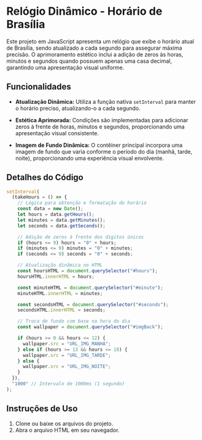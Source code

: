 # Relógio Dinâmico - Horário de Brasília

Este projeto em JavaScript apresenta um relógio que exibe o horário atual de Brasília, sendo atualizado a cada segundo para assegurar máxima precisão. O aprimoramento estético inclui a adição de zeros às horas, minutos e segundos quando possuem apenas uma casa decimal, garantindo uma apresentação visual uniforme.

## Funcionalidades

- **Atualização Dinâmica:** Utiliza a função nativa `setInterval` para manter o horário preciso, atualizando-o a cada segundo.

- **Estética Aprimorada:** Condições são implementadas para adicionar zeros à frente de horas, minutos e segundos, proporcionando uma apresentação visual consistente.

- **Imagem de Fundo Dinâmica:** O contêiner principal incorpora uma imagem de fundo que varia conforme o período do dia (manhã, tarde, noite), proporcionando uma experiência visual envolvente.

## Detalhes do Código

```javascript
setInterval(
  (takeHours = () => {
    // Lógica para obtenção e formatação do horário
    const data = new Date();
    let hours = data.getHours();
    let minutes = data.getMinutes();
    let seconds = data.getSeconds();

    // Adição de zeros à frente dos dígitos únicos
    if (hours <= 9) hours = "0" + hours;
    if (minutes <= 9) minutes = "0" + minutes;
    if (seconds <= 9) seconds = "0" + seconds;

    // Atualização dinâmica no HTML
    const hoursHTML = document.querySelector("#hours");
    hoursHTML.innerHTML = hours;

    const minuteHTML = document.querySelector("#minute");
    minuteHTML.innerHTML = minutes;

    const secondsHTML = document.querySelector("#seconds");
    secondsHTML.innerHTML = seconds;

    // Troca de fundo com base na hora do dia
    const wallpaper = document.querySelector("#imgBack");

    if (hours >= 0 && hours <= 12) {
      wallpaper.src = "URL_IMG_MANHA";
    } else if (hours >= 13 && hours <= 18) {
      wallpaper.src = "URL_IMG_TARDE";
    } else {
      wallpaper.src = "URL_IMG_NOITE";
    }
  }),
  "1000" // Intervalo de 1000ms (1 segundo)
);
```

## Instruções de Uso

1. Clone ou baixe os arquivos do projeto.
2. Abra o arquivo HTML em seu navegador.

